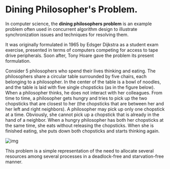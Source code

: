# Dining Philosopher's Problem.

In computer science, the **dining philosophers problem** is an example problem often used in concurrent algorithm design to illustrate synchronization issues and techniques for resolving them.

It was originally formulated in 1965 by Edsger Dijkstra as a student exam exercise, presented in terms of computers competing for access to tape drive peripherals. Soon after, Tony Hoare gave the problem its present formulation.

Consider 5 philosophers who spend their lives thinking and eating. The philosophers share a circular table surrounded by five chairs, each belonging to a philosopher. In the center of the table is a bowl of noodles, and the table is laid with five single chopsticks (as in the figure below). When a philosopher thinks, he does not interact with her colleagues. From time to time, a philosopher gets hungry and tries to pick up the two chopsticks that are closest to her (the chopsticks that are between her and her left and right neighbors). A philosopher may pick up only one chopstick at a time. Obviously, she cannot pick up a chopstick that is already in the hand of a neighbor. When a hungry philosopher has both her chopsticks at the same time, she eats without releasing the chopsticks. When she is finished eating, she puts down both chopsticks and starts thinking again.

![img](https://cdncontribute.geeksforgeeks.org/wp-content/uploads/dining_philosopher_problem.png)

This problem is a simple representation of the need to allocate several resources among several processes in a deadlock-free and starvation-free manner.



